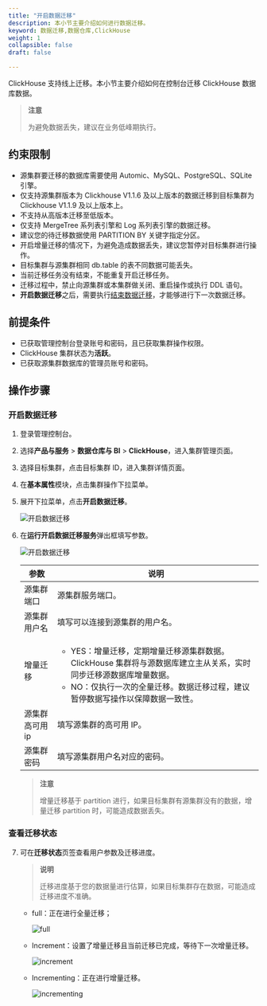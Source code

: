 ```yaml
---
title: "开启数据迁移"
description: 本小节主要介绍如何进行数据迁移。 
keyword: 数据迁移,数据仓库,ClickHouse
weight: 1
collapsible: false
draft: false

---
```


ClickHouse 支持线上迁移。本小节主要介绍如何在控制台迁移 ClickHouse 数据库数据。

>**注意**
>
>为避免数据丢失，建议在业务低峰期执行。

## 约束限制

- 源集群要迁移的数据库需要使用 Automic、MySQL、PostgreSQL、SQLite 引擎。
- 仅支持源集群版本为 Clickhouse V1.1.6 及以上版本的数据迁移到目标集群为Clickhouse V1.1.9 及以上版本上。
- 不支持从高版本迁移至低版本。
- 仅支持 MergeTree 系列表引擎和 Log 系列表引擎的数据迁移。
- 建议您的待迁移数据使用 PARTITION BY 关键字指定分区。
- 开启增量迁移的情况下，为避免造成数据丢失，建议您暂停对目标集群进行操作。
- 目标集群与源集群相同 db.table 的表不同数据可能丢失。
- 当前迁移任务没有结束，不能重复开启迁移任务。
- 迁移过程中，禁止向源集群或本集群做关闭、重启操作或执行 DDL 语句。
- **开启数据迁移**之后，需要执行[结束数据迁移](/dwh_bi/clickhouse/manual/data_transfer/end_transfer/)，才能够进行下一次数据迁移。

## 前提条件

- 已获取管理控制台登录账号和密码，且已获取集群操作权限。
- ClickHouse 集群状态为**活跃**。
- 已获取源集群数据库的管理员账号和密码。

## 操作步骤

### 开启数据迁移

1. 登录管理控制台。

2. 选择**产品与服务** > **数据仓库与 BI** > **ClickHouse**，进入集群管理页面。

3. 选择目标集群，点击目标集群 ID，进入集群详情页面。

4. 在**基本属性**模块，点击集群操作下拉菜单。

5. 展开下拉菜单，点击**开启数据迁移**。

   ![开启数据迁移](../../../_images/mir_1.png)

6. 在**运行开启数据迁移服务**弹出框填写参数。

   ![开启数据迁移](../../../_images/mir_2.png)

   | 参数            | 说明                                                         |
   | --------------- | ------------------------------------------------------------ |
   | 源集群端口      | 源集群服务端口。                                             |
   | 源集群用户名    | 填写可以连接到源集群的用户名。                               |
   | 增量迁移        | <ul><li>YES：增量迁移，定期增量迁移源集群数据。ClickHouse 集群将与源数据库建立主从关系，实时同步迁移源数据库增量数据。</li><li>NO：仅执行一次的全量迁移。数据迁移过程，建议暂停数据写操作以保障数据一致性。</li></ul> |
   | 源集群高可用 ip | 填写源集群的高可用 IP。                                      |
   | 源集群密码      | 填写源集群用户名对应的密码。                                 |

   >**注意**
   >
   >增量迁移基于 partition 进行，如果目标集群有源集群没有的数据，增量迁移 partition 时，可能造成数据丢失。

### 查看迁移状态

7. 可在**迁移状态**页签查看用户参数及迁移进度。

   > **说明**
   >
   > 迁移进度基于您的数据量进行估算，如果目标集群存在数据，可能造成迁移进度不准确。

   - full：正在进行全量迁移；

     ![full](../../../_images/mir_full.png)

   - Increment：设置了增量迁移且当前迁移已完成，等待下一次增量迁移。

     ![increment](../../../_images/mir_increment.png)

   - Incrementing：正在进行增量迁移。

     ![incrementing](../../../_images/mir_incrementing.png)
